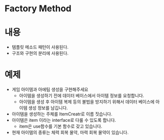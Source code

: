 # Factory Method

# 내용
- 템플릿 메소드 패턴이 사용된다.
- 구조와 구현의 분리에 사용된다.

# 예제
- 게임 아이템과 아에팀 생성을 구현해주세요
  - 아이템을 생성하기 전에 데이터 베이스에서 아이템 정보를 요청합니다.
  - 아이템을 생성 후 아이템 복제 등의 불법을 방지하기 위해서 데이터 베이스에 아이템 생성 정보를 남깁니다.
- 아이템을 생성하는 주체를 ItemCreatr로 이름 짓습니다.
- 아이템은 item 이라는 interface로 다룰 수 있도록 합니다.
  - item은 use함수를 기본 함수로 갖고 있습니다.
- 현재 아이탬의 종류는 체력 회복 물약, 마력 회복 물약이 있습니다.